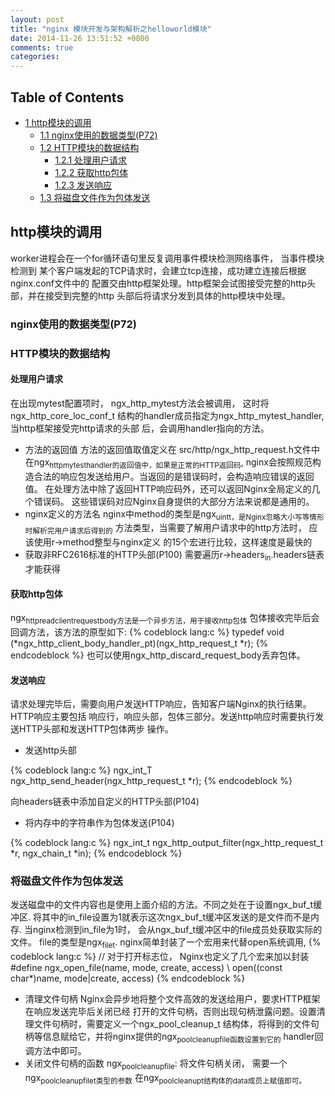 ```yaml
---
layout: post
title: "nginx 模块开发与架构解析之helloworld模块"
date: 2014-11-26 13:51:52 +0800
comments: true
categories: 
---
```



<div id="table-of-contents">
<h2>Table of Contents</h2>
<div id="text-table-of-contents">
<ul>
<li><a href="#sec-1">1 http模块的调用</a>
<ul>
<li><a href="#sec-1-1">1.1 nginx使用的数据类型(P72)</a></li>
<li><a href="#sec-1-2">1.2 HTTP模块的数据结构</a>
<ul>
<li><a href="#sec-1-2-1">1.2.1 处理用户请求</a></li>
<li><a href="#sec-1-2-2">1.2.2 获取http包体</a></li>
<li><a href="#sec-1-2-3">1.2.3 发送响应</a></li>
</ul>
</li>
<li><a href="#sec-1-3">1.3 将磁盘文件作为包体发送</a></li>
</ul>
</li>
</ul>
</div>
</div>

<div id="outline-container-1" class="outline-2">
<h2 id="sec-1">http模块的调用</h2>
<div class="outline-text-2" id="text-1">

<p>  worker进程会在一个for循环语句里反复调用事件模块检测网络事件， 当事件模块检测到
  某个客户端发起的TCP请求时，会建立tcp连接，成功建立连接后根据nginx.conf文件中的
  配置交由http框架处理。http框架会试图接受完整的http头部，并在接受到完整的http
  头部后将请求分发到具体的http模块中处理。
</p>
</div>

<div id="outline-container-1-1" class="outline-3">
<h3 id="sec-1-1">nginx使用的数据类型(P72)</h3>
<div class="outline-text-3" id="text-1-1">

</div>

</div>

<div id="outline-container-1-2" class="outline-3">
<h3 id="sec-1-2">HTTP模块的数据结构</h3>
<div class="outline-text-3" id="text-1-2">


</div>

<div id="outline-container-1-2-1" class="outline-4">
<h4 id="sec-1-2-1">处理用户请求</h4>
<div class="outline-text-4" id="text-1-2-1">

<p>    在出现mytest配置项时， ngx_http_mytest方法会被调用，
    这时将ngx_http_core_loc_conf_t
    结构的handler成员指定为ngx_http_mytest_handler, 当http框架接受完http请求的头部
    后，会调用handler指向的方法。
</p><ul>
<li>方法的返回值
      方法的返回值取值定义在 src/http/ngx_http_request.h文件中
      在ngx<sub>http</sub><sub>mytest</sub><sub>handler的返回值中，如果是正常的HTTP返回码</sub>, nginx会按照规范构
      造合法的响应包发送给用户。当返回的是错误码时，会构造响应错误的返回值。
      在处理方法中除了返回HTTP响应码外，还可以返回Nginx全局定义的几个错误码。
      这些错误码对应Nginx自身提供的大部分方法来说都是通用的。
</li>
<li>nginx定义的方法名
      nginx中method的类型是ngx<sub>uint</sub><sub>t，是Nginx忽略大小写等情形时解析完用户请求后得到的</sub>
      方法类型，当需要了解用户请求中的http方法时， 应该使用r-&gt;method整型与nginx定义
      的15个宏进行比较，这样速度是最快的
</li>
<li>获取非RFC2616标准的HTTP头部(P100)
      需要遍历r-&gt;headers<sub>in</sub>.headers链表才能获得
</li>
</ul>

</div>

</div>

<div id="outline-container-1-2-2" class="outline-4">
<h4 id="sec-1-2-2">获取http包体</h4>
<div class="outline-text-4" id="text-1-2-2">

<p>    ngx<sub>http</sub><sub>read</sub><sub>client</sub><sub>request</sub><sub>body方法是一个异步方法，用于接收http包体</sub>
    包体接收完毕后会回调方法，该方法的原型如下:
{% codeblock lang:c %}
    typedef void (*ngx_http_client_body_handler_pt)(ngx_http_request_t *r);
{% endcodeblock %}
    也可以使用ngx_http_discard_request_body丢弃包体。
</p></div>

</div>

<div id="outline-container-1-2-3" class="outline-4">
<h4 id="sec-1-2-3">发送响应</h4>
<div class="outline-text-4" id="text-1-2-3">

<p>    请求处理完毕后，需要向用户发送HTTP响应，告知客户端Nginx的执行结果。HTTP响应主要包括
    响应行，响应头部，包体三部分。发送http响应时需要执行发送HTTP头部和发送HTTP包体两步
    操作。
</p><ul>
<li>发送http头部
</li>
</ul>


{% codeblock lang:c %}
      ngx_int_T ngx_http_send_header(ngx_http_request_t *r);
{% endcodeblock %}
<p>
      向headers链表中添加自定义的HTTP头部(P104)
</p><ul>
<li>将内存中的字符串作为包体发送(P104)
</li>
</ul>


{% codeblock lang:c %}
      ngx_int_t ngx_http_output_filter(ngx_http_request_t *r, ngx_chain_t *in);
{% endcodeblock %}

</div>
</div>

</div>

<div id="outline-container-1-3" class="outline-3">
<h3 id="sec-1-3">将磁盘文件作为包体发送</h3>
<div class="outline-text-3" id="text-1-3">

<p>   发送磁盘中的文件内容也是使用上面介绍的方法。不同之处在于设置ngx_buf_t缓冲区.
   将其中的in_file设置为1就表示这次ngx_buf_t缓冲区发送的是文件而不是内存.
   当nginx检测到in_file为1时， 会从ngx_buf_t缓冲区中的file成员处获取实际的文件。
   file的类型是ngx<sub>file</sub><sub>t</sub>.
   nginx简单封装了一个宏用来代替open系统调用,
{% codeblock lang:c %}
   // 对于打开标志位， Nginx也定义了几个宏来加以封装
   #define ngx_open_file(name, mode, create, access) \
       open((const char*)name, mode|create, access)
{% endcodeblock %}
</p><ul>
<li>清理文件句柄
     Nginx会异步地将整个文件高效的发送给用户，要求HTTP框架在响应发送完毕后关闭已经
     打开的文件句柄，否则出现句柄泄露问题。设置清理文件句柄时，需要定义一个ngx_pool_cleanup_t
     结构体，将得到的文件句柄等信息赋给它，并将nginx提供的ngx<sub>pool</sub><sub>cleanup</sub><sub>file函数设置到它的</sub>
     handler回调方法中即可。
</li>
<li>关闭文件句柄的函数
     ngx<sub>pool</sub><sub>cleanup</sub><sub>file</sub>: 将文件句柄关闭， 需要一个ngx<sub>pool</sub><sub>cleanup</sub><sub>file</sub><sub>t类型的参数</sub>
     在ngx<sub>pool</sub><sub>cleanup</sub><sub>t结构体的data成员上赋值即可。</sub>
</li>
</ul>


</div>
</div>
</div>
